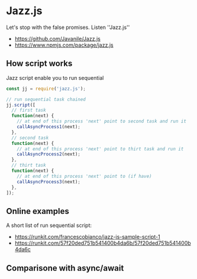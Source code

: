 # Jazz.js
Let's stop with the false promises. Listen ''Jazz.js''

- https://github.com/Javanile/Jazz.js
- https://www.npmjs.com/package/jazz.js

## How script works

Jazz script enable you to run sequential
``` javascript
const jj = require('jazz.js');

// run sequential task chained
jj.script([
  // first task
  function(next) {
    // at end of this process 'next' point to second task and run it 
    callAsyncProcess1(next);
  },
  // second task
  function(next) {
    // at end of this process 'next' point to thirt task and run it 
    callAsyncProcess2(next);
  },
  // thirt task
  function(next) {
    // at end of this process 'next' point to (if have) 
    callAsyncProcess3(next);
  },
]);
```

## Online examples
A short list of run sequential script:
- https://runkit.com/francescobianco/jazz-js-sample-script-1
- https://runkit.com/57f20ded751b541400b4da6b/57f20ded751b541400b4da6c

## Comparisone with async/await




